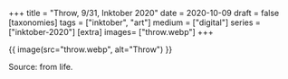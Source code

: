+++
title = "Throw, 9/31, Inktober 2020"
date = 2020-10-09
draft =  false
[taxonomies]
tags = ["inktober", "art"]
medium = ["digital"]
series = ["inktober-2020"]
[extra]
images= ["throw.webp"]
+++

{{ image(src="throw.webp", alt="Throw") }}

Source: from life.
